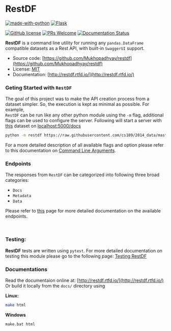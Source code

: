 # RestDF

[![made-with-python](https://img.shields.io/badge/Made%20with-Python-1f425f.svg?style=for-the-badge&logo=appveyor)](https://www.python.org/)
[![Flask](https://img.shields.io/badge/flask-%23000.svg?style=for-the-badge&logo=flask&logoColor=white)](https://flask.palletsprojects.com/en/2.0.x/)

[![GitHub license](https://img.shields.io/badge/license-MIT-brightgreen?style=flat-square)](https://github.com/Mukhopadhyay/restdf/blob/master/LICENSE)
[![PRs Welcome](https://img.shields.io/badge/PRs-welcome-brightgreen.svg?style=flat-square)](http://makeapullrequest.com)
[![Documentation Status](https://readthedocs.org/projects/restdf/badge/?version=latest)](https://restdf.readthedocs.io/en/latest/?badge=latest)

**RestDF** is a command line utility for running any `pandas.DataFrame` compatible datasets as a Rest API, with built-in `SwaggerUI` support.

* Source code: [https://github.com/Mukhopadhyay/restdf](https://github.com/Mukhopadhyay/restdf)
* License: [MIT](https://github.com/Mukhopadhyay/restdf/blob/master/LICENSE)
* Documentation: [http://restdf.rtfd.io/](http://restdf.rtfd.io/)

### Geting Started with `RestDF`
The goal of this project was to make the API creation process from a dataset simpler. So, the execution is kept as minimal as possible. For example, <br/>
`RestDF` can be run like any other python module using the `-m` flag, additional flags can be used to configure the server.
Following will start a server with [this](https://raw.githubusercontent.com/cs109/2014_data/master/diamonds.csv) dataset on [localhost:5000/docs](http://localhost:5000/docs)

```bash
python -m restdf https://raw.githubusercontent.com/cs109/2014_data/master/diamonds.csv
```

For a more detailed description of all available flags and option please refer to this documentation on [Command Line Arguments](https://restdf.readthedocs.io/en/latest/pages/command-line-arguments.html).

### Endpoints

The responses from `RestDF` can be categorized into following three broad categories:
* `Docs`
* `Metadata`
* `Data`

Please refer to [this](https://restdf.readthedocs.io/en/latest/pages/endpoints.html) page for more detailed documentation on the available endpoints.

<br/>

### Testing:
**RestDF** tests are written using `pytest`. For more detailed documentation on testing this module please go to the following page: [Testing RestDF](https://restdf.readthedocs.io/en/latest/pages/tests.html)

### Documentations

Read the documentaion online at: [http://restdf.rtfd.io/](http://restdf.rtfd.io/)
Or build it locally from the `docs/` directory using

**Linux:**
```bash
make html
```
**Windows**
```bash
make.bat html
```
